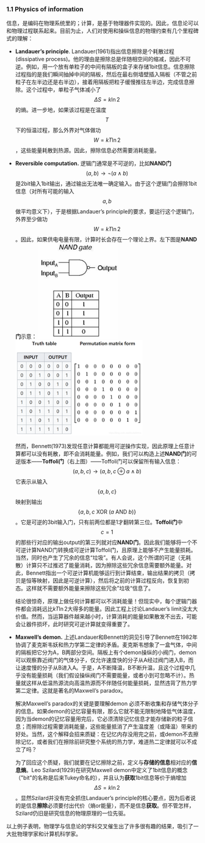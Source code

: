 ### 1.1 Physics of information

信息，是编码在物理系统里的；计算，是基于物理器件实现的。因此，信息论可以和物理过程联系起来。目前为止，人们对使用和操纵信息的物理约束有几个里程碑式的理解：	

- **Landauer’s principle**. Landauer(1961)指出信息擦除是个耗散过程(dissipative process)。他的理由是擦除总是伴随相空间的缩减，因此不可逆。例如，用一个放有单粒子的中间有隔板的盒子来存储1bit信息。信息擦除过程指的是我们瞬间抽掉中间的隔板，然后在最右侧墙壁插入隔板（不管之前粒子在左半边还是右半边），接着用隔板把粒子缓慢推往左半边，完成信息擦除。这个过程中，单粒子气体减小了$$\Delta S=k\ln2$$的熵。进一步地，如果该过程是在温度$$T$$下的恒温过程，那么外界对气体做功$$W=kT\ln2$$，这些能量耗散到热源。因此，擦除信息必然需要消耗能量。

- **Reversible computation.** 逻辑门通常是不可逆的，比如**NAND门**
  $$
  (a,b)\rightarrow\neg(a\wedge b)
  $$
  是2bit输入1bit输出，通过输出无法唯一确定输入。由于这个逻辑门会擦除1bit信息（对所有可能的输入$$a,b$$做平均意义下），于是根据Landauer’s principle的要求，要运行这个逻辑门，外界至少做功$$W=kT\ln2$$。因此，如果供电电量有限，计算时长会存在一个理论上界。左下图是**NAND门**示意：
  <img src="figures\NAND.jpg"   style="height:250px"/>             <img src="figures\NAND2.png"   style="height:250px"/>

  然而，Bennett(1973)发现任意计算都能用可逆操作实现，因此原理上任意计算都可以没有耗散，即不会消耗能量。例如，我们可以构造上述**NAND门**的可逆版本——**Toffoli门**（右上图）——Toffoli门可以保留所有输入信息：
  $$
  (a,b,c)\rightarrow(a,b,c\oplus a\wedge b)
  $$
  它表示从输入$$\{a, b, c\}$$映射到输出$$\{a,b,c\ \text{XOR}\ (a\ \text{AND}\ b)\}$$。它是可逆的3bit输入门，只有前两位都是1才翻转第三位。**Toffoli门**中$$c=1$$的那些行对应的输出output的第三列就对应**NAND门**。因此我们能够将一个不可逆计算NAND门转换成可逆计算Toffoli门，且原理上能够不产生能量损耗。当然，同时也产生了冗余的信息“垃圾”。有人会说，这个所谓的可逆（无耗散）计算只不过推迟了能量消耗，因为擦除这些冗余信息需要额外能量。对此，Bennett指出一个可逆计算机能够运行到计算结束，输出结果的拷贝（拷贝是恒等映射，因此是可逆计算），然后将之前的计算过程反向，恢复到初态。这样就不需要额外能量来擦除这些冗余”垃圾“信息了。

  结论很惊奇，原理上做任何计算都可以不消耗能量！但现实中，每个逻辑门器件都会消耗远比$kT\ln2$大得多的能量。因此工程上讨论Landauer’s limit没太大价值。然而，当运算器件越来越小时，计算消耗的能量如果散发不出去，可能会让器件损坏，此时研究可逆计算就变得重要了。

- **Maxwell’s demon.** 上述Landauer和Bennett的洞见引导了Bennett在1982年协调了麦克斯韦妖和热力学第二定律的矛盾。麦克斯韦想象了一盒气体，中间的隔板把它分为A，B两部分空间。隔板上有个demon操纵的小阀门，demon可以观察靠近阀门的气体分子，仅允许速度快的分子从A经过阀门进入B，而让速度慢的分子从B进入A。于是，A不断降温，B不断升温，且这个过程中几乎没有能量损耗（我们假设操纵阀门不需要能量，或者小到可忽略不计）。热量就这样从低温热源流向高温热源而不伴随任何能量损耗，显然违背了热力学第二定律。这就是著名的Maxwell’s paradox。

  解决Maxwell’s paradox的关键是要理解demon 必须不断收集和存储气体分子的信息。如果demon的记忆容量有限，那么它就不能无限制地降低气体温度，因为当demon的记忆容量用完后，它必须清除记忆信息才能存储新的粒子信息；而擦除过程需要消耗能量，这些能量抵消了产生温度差（或降温）带来的好处。当然，这个解释会招来质疑：在记忆内存没用完之前，或demon不去擦除记忆，或者我们在擦除前研究整个系统的热力学，难道热二定律就可以不成立了吗？

  为了回应这个质疑，我们就要在记忆擦除之前，定义与**存储的信息**相对应的**信息熵**。Leo Szilard(1929)在研究Maxwell demon中定义了1bit信息的概念（"bit"的名称是后来Tukey命名的），并且认为**获取**1bit信息等价于熵增加$$\Delta S=k\ln2$$。显然Szilard并没有完全抓住Landauer’s principle的核心要点，因为后者说的是信息**擦除**必须要付出代价（熵or能量），而不是信息**获取**。但不管怎样，Szilard仍旧是研究信息的物理原理的一位先驱。

以上例子表明，物理学与信息论的学科交叉催生出了许多很有趣的结果，吸引了一大批物理学家和计算机科学家。